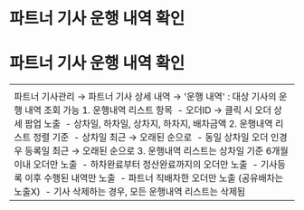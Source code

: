 # 파트너 기사 운행 내역 확인

**파트너 기사 운행 내역 확인**
===================

|  |
| --- |
|  |
| 파트너 기사관리 → 파트너 기사 상세 내역 → '운행 내역' : 대상 기사의 운행 내역 조회 가능  1. 운행내역 리스트 항목  - 오더ID → 클릭 시 오더 상세 팝업 노출  - 상차일, 하차일, 상차지, 하차지, 배차금액    2. 운행내역 리스트 정렬 기준  - 상차일 최근 → 오래된 순으로  - 동일 상차일 오더 인경우 등록일 최근 → 오래된 순으로    3. 운행내역 리스트는 상차일 기준 6개월 이내 오더만 노출  - 하차완료부터 정산완료까지의 오더만 노출  - 기사등록 이후 수행된 내역만 노출  - 파트너 직배차한 오더만 노출 (공유배차는 노출X)  - 기사 삭제하는 경우, 모든 운행내역 리스트는 삭제됨 |
